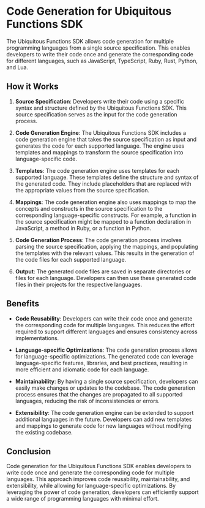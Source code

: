 # Code Generation for Ubiquitous Functions SDK

The Ubiquitous Functions SDK allows code generation for multiple programming languages from a single source specification. This enables developers to write their code once and generate the corresponding code for different languages, such as JavaScript, TypeScript, Ruby, Rust, Python, and Lua.

## How it Works

1. **Source Specification**: Developers write their code using a specific syntax and structure defined by the Ubiquitous Functions SDK. This source specification serves as the input for the code generation process.

2. **Code Generation Engine**: The Ubiquitous Functions SDK includes a code generation engine that takes the source specification as input and generates the code for each supported language. The engine uses templates and mappings to transform the source specification into language-specific code.

3. **Templates**: The code generation engine uses templates for each supported language. These templates define the structure and syntax of the generated code. They include placeholders that are replaced with the appropriate values from the source specification.

4. **Mappings**: The code generation engine also uses mappings to map the concepts and constructs in the source specification to the corresponding language-specific constructs. For example, a function in the source specification might be mapped to a function declaration in JavaScript, a method in Ruby, or a function in Python.

5. **Code Generation Process**: The code generation process involves parsing the source specification, applying the mappings, and populating the templates with the relevant values. This results in the generation of the code files for each supported language.

6. **Output**: The generated code files are saved in separate directories or files for each language. Developers can then use these generated code files in their projects for the respective languages.

## Benefits

- **Code Reusability**: Developers can write their code once and generate the corresponding code for multiple languages. This reduces the effort required to support different languages and ensures consistency across implementations.

- **Language-specific Optimizations**: The code generation process allows for language-specific optimizations. The generated code can leverage language-specific features, libraries, and best practices, resulting in more efficient and idiomatic code for each language.

- **Maintainability**: By having a single source specification, developers can easily make changes or updates to the codebase. The code generation process ensures that the changes are propagated to all supported languages, reducing the risk of inconsistencies or errors.

- **Extensibility**: The code generation engine can be extended to support additional languages in the future. Developers can add new templates and mappings to generate code for new languages without modifying the existing codebase.

## Conclusion

Code generation for the Ubiquitous Functions SDK enables developers to write code once and generate the corresponding code for multiple languages. This approach improves code reusability, maintainability, and extensibility, while allowing for language-specific optimizations. By leveraging the power of code generation, developers can efficiently support a wide range of programming languages with minimal effort.
